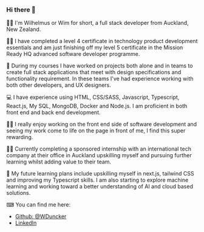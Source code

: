 ### Hi there 👋

🙋‍♂️ I'm Wilhelmus or Wim for short, a full stack developer from Auckland, New Zealand.

👨‍🎓 I have completed a level 4 certificate in technology product development essentials and am just finishing off my level 5 certificate in the Mission Ready HQ advanced software developer programme.

👥 During my courses I have worked on projects both alone and in teams to create full stack applications that meet with design specifications and functionality requirement.
    In these teams I've had experience working with both other developers, and UX designers. 

💻 I have experience using HTML, CSS/SASS, Javascript, Typescript, React.js, My SQL, MongoDB, Docker and Node.js. I am proficient in both front end and back end development.

🧙‍♂️ I really enjoy working on the front end side of software development and seeing my work come to life on the page in front of me, I find this super rewarding.

👨‍🏫 Currently completing a sponsored internship with an international tech company at their office in Auckland upskilling myself and pursuing further learning whilst adding value to their team.

📖 My future learning plans include upskilling myself in next.js, tailwind CSS and improving my Typescript skills. I am also starting to explore machine learning and working toward a better understanding of AI and cloud based solutions.

⌨ You can find me here:

* [Github: @WDuncker](https://github.com/WDuncker)
* [LinkedIn](https://www.linkedin.com/in/wilhelmus-duncker-66b9b1272/)
